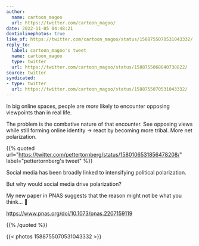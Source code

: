 ```yaml
---
author:
  name: cartoon_magoo
  url: https://twitter.com/cartoon_magoo/
date: 2022-11-05 04:48:21
dontinlinephotos: true
like_of: https://twitter.com/cartoon_magoo/status/1588755070531043332/
reply_to:
  label: cartoon_magoo's tweet
  name: cartoon_magoo
  type: twitter
  url: https://twitter.com/cartoon_magoo/status/1588755068840738822/
source: twitter
syndicated:
- type: twitter
  url: https://twitter.com/cartoon_magoo/status/1588755070531043332/
---
```


In big online spaces, people are *more* likely to encounter opposing viewpoints than in real life.



The problem is the combative nature of that encounter. See opposing views while still forming online identity -&gt; react by becoming more tribal. More net polarization. 

{{% quoted url="https://twitter.com/pettertornberg/status/1580106531856478208/" label="pettertornberg's tweet" %}}

Social media has been broadly linked to intensifying political polarization.



But why would social media drive polarization? 



My new paper in PNAS suggests that the reason might not be what you think... 🧵



https://www.pnas.org/doi/10.1073/pnas.2207159119 

{{% /quoted %}}

{{< photos 1588755070531043332 >}}